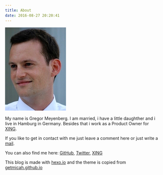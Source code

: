 ```yaml
---
title: About
date: 2016-08-27 20:20:41
---
```


![](./index/me.jpg "Me")

My name is Gregor Meyenberg. I am married, i have a little daughther and i live in Hamburg in Germany. Besides that i work as a Product Owner for [XING](https://www.xing.com/de).

If you like to get in contact with me just leave a comment here or just write a [mail](mailto:gregor@meyenberg.de "gregor@meyenberg.de"). 

You can also find me here: [GitHub](https://github.com/gregormey/), [Twitter](https://twitter.com/gregormey), [XING](https://www.xing.com/profile/Gregor_Meyenberg) 

This blog is made with [hexo.io](http://hexo.io) and the theme is copied from [getmicah.github.io](https://github.com/getmicah/getmicah.github.io) 
